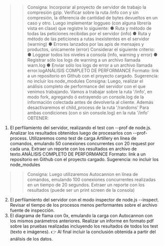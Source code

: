 >> Consigna:
Incorporar al proyecto de servidor de trabajo la compresión gzip.
Verificar sobre la ruta /info con y sin compresión, la diferencia de cantidad de bytes devueltos en un
caso y otro.
Luego implementar loggueo (con alguna librería vista en clase) que registre lo siguiente:
● Ruta y método de todas las peticiones recibidas por el servidor (info)
● Ruta y método de las peticiones a rutas inexistentes en el servidor (warning)
● Errores lanzados por las apis de mensajes y productos, únicamente (error)
Considerar el siguiente criterio:
● Loggear todos los niveles a consola (info, warning y error)
● Registrar sólo los logs de warning a un archivo llamada warn.log
● Enviar sólo los logs de error a un archivo llamada error.logANÁLISIS COMPLETO DE PERFORMANCE
Formato: link a un repositorio en Github con el proyecto cargado.
Sugerencia: no incluir los node_modules
>> Consigna: Luego, realizar el análisis completo de performance del servidor con el que venimos
trabajando.
Vamos a trabajar sobre la ruta '/info', en modo fork, agregando ó extrayendo un console.log de la
información colectada antes de devolverla al cliente. Además desactivaremos el child_process de la ruta
'/randoms'
Para ambas condiciones (con o sin console.log) en la ruta '/info' OBTENER:
1) El perfilamiento del servidor, realizando el test con --prof de node.js. Analizar los resultados obtenidos
luego de procesarlos con --prof-process.
Utilizaremos como test de carga Artillery en línea de comandos, emulando 50 conexiones concurrentes con
20 request por cada una. Extraer un reporte con los resultados en archivo de texto.ANÁLISIS COMPLETO DE PERFORMANCE
Formato: link a un repositorio en Github con el proyecto cargado.
Sugerencia: no incluir los node_modules
>> Consigna:
Luego utilizaremos Autocannon en línea de comandos, emulando 100 conexiones concurrentes realizadas
en un tiempo de 20 segundos. Extraer un reporte con los resultados (puede ser un print screen de la
consola)
2) El perfilamiento del servidor con el modo inspector de node.js --inspect. Revisar el tiempo de los procesos
menos performantes sobre el archivo fuente de inspección.
3) El diagrama de flama con 0x, emulando la carga con Autocannon con los mismos parámetros anteriores.
Realizar un informe en formato pdf sobre las pruebas realizadas incluyendo los resultados de todos los test
(texto e imágenes).
👉 Al final incluir la conclusión obtenida a partir del análisis de los datos.